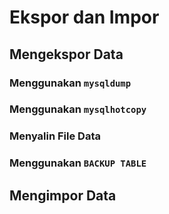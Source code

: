 # Ekspor dan Impor

## Mengekspor Data

### Menggunakan `mysqldump`

### Menggunakan `mysqlhotcopy`

### Menyalin File Data

### Menggunakan `BACKUP TABLE`

## Mengimpor Data